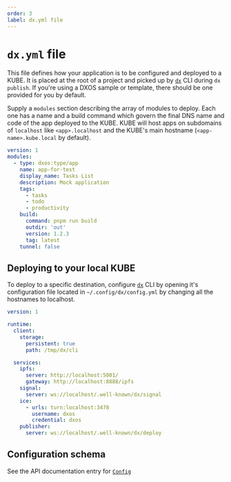 ```yaml
---
order: 3
label: dx.yml file
---
```


# `dx.yml` file

This file defines how your application is to be configured and deployed to a KUBE. It is placed at the root of a project and picked up by [`dx`](../cli) CLI during `dx publish`. If you're using a DXOS sample or template, there should be one provided for you by default.

Supply a `modules` section describing the array of modules to deploy. Each one has a name and a build command which govern the final DNS name and code of the app deployed to the KUBE. KUBE will host apps on subdomains of `localhost` like `<app>.localhost` and the KUBE's main hostname (`<app-name>.kube.local` by default).

```yaml
version: 1
modules:
  - type: dxos:type/app
    name: app-for-test
    display_name: Tasks List
    description: Mock application
    tags:
      - tasks
      - todo
      - productivity
    build:
      command: pnpm run build
      outdir: 'out'
      version: 1.2.3
      tag: latest
    tunnel: false
```

## Deploying to your local KUBE

To deploy to a specific destination, configure [`dx`](../cli) CLI by opening it's configuration file located in `~/.config/dx/config.yml` by changing all the hostnames to localhost.

```yml file=./snippets/dx-cli-config-local.yml
version: 1

runtime:
  client:
    storage:
      persistent: true
      path: /tmp/dx/cli

  services:
    ipfs:
      server: http://localhost:5001/
      gateway: http://localhost:8888/ipfs
    signal:
      server: ws://localhost/.well-known/dx/signal
    ice:
      - urls: turn:localhost:3478
        username: dxos
        credential: dxos
    publisher:
      server: ws://localhost/.well-known/dx/deploy
```

## Configuration schema

See the API documentation entry for [`Config`](../../api/@dxos/config/classes/Config)

